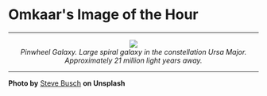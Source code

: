 # Omkaar's Image of the Hour

---

<div align="center">

<a href="https://unsplash.com/photos/a-beautiful-spiral-galaxy-swirls-in-the-vast-cosmos-kGPnWZRT7O8">
  <img src="https://images.unsplash.com/photo-1750292836196-3aafd7645c08?crop=entropy&cs=tinysrgb&fit=max&fm=jpg&ixid=M3w3NjA2Nzh8MHwxfHJhbmRvbXx8fHx8fHx8fDE3NTM1NzQ0MDB8&ixlib=rb-4.1.0&q=80&w=1080" style="max-width:100%; height:auto;">
</a>

<br>
<i>Pinwheel Galaxy. Large spiral galaxy in the constellation Ursa Major. Approximately 21 million light years away.</i>

</div>

---

**Photo by** [Steve Busch](https://unsplash.com/@sdbusch77) **on Unsplash**
